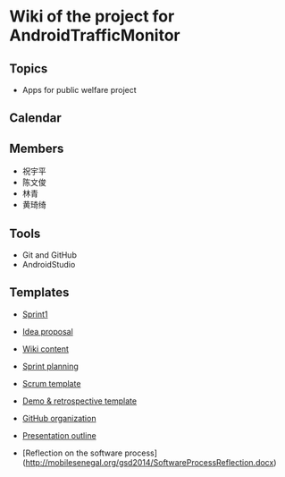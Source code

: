 # **Wiki of the project for AndroidTrafficMonitor**

## Topics

* Apps for public welfare project

## Calendar

## Members
* 祝宇平
* 陈文俊
* 林青
* 黄琦绮


## Tools
* Git and GitHub
* AndroidStudio

## Templates

* [Sprint1](https://github.com/fighting4/AndroidTrafficMonitor/wiki/Sprint1)

* [Idea proposal ](http://mobilesenegal.org/gsd2014/cs3892015ideaproposal.doc)

* [Wiki content](http://mobilesenegal.org/gsd2014/WikiTemplate1.docx)

* [Sprint planning](http://mobilesenegal.org/gsd2014/SprintPlanning.docx)

* [Scrum template](http://mobilesenegal.org/gsd2014/ScrumTemplate1.docx)

* [Demo & retrospective template](http://mobilesenegal.org/gsd2014/Demo%20and%20Retrospective%20Template1.docx)

* [GitHub organization](http://mobilesenegal.org/gsd2014/GitHubOrganization1.docx)

* [Presentation outline](http://mobilesenegal.org/gsd2014/PresentationOutline1.docx)

* [Reflection on the software process] (http://mobilesenegal.org/gsd2014/SoftwareProcessReflection.docx)

